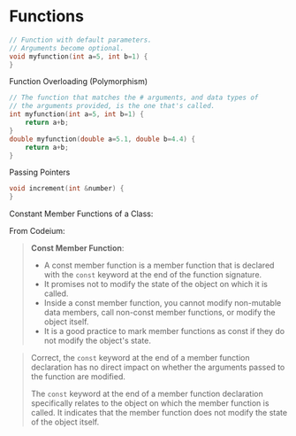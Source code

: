# Functions

```cpp
// Function with default parameters.
// Arguments become optional.
void myfunction(int a=5, int b=1) {
}
```

Function Overloading (Polymorphism)

```cpp
// The function that matches the # arguments, and data types of
// the arguments provided, is the one that's called.
int myfunction(int a=5, int b=1) {
	return a+b;
}
double myfunction(double a=5.1, double b=4.4) {
	return a+b;
}
```

Passing Pointers

```cpp
void increment(int &number) {
}
```

Constant Member Functions of a Class:

From Codeium:

> **Const Member Function**:
>
> * A const member function is a member function that is declared with the `const` keyword at the end of the function signature.
> * It promises not to modify the state of the object on which it is called.
> * Inside a const member function, you cannot modify non-mutable data members, call non-const member functions, or modify the object itself.
> * It is a good practice to mark member functions as const if they do not modify the object's state.

> Correct, the `const` keyword at the end of a member function declaration has no direct impact on whether the arguments passed to the function are modified.
>
> The `const` keyword at the end of a member function declaration specifically relates to the object on which the member function is called. It indicates that the member function does not modify the state of the object itself.
